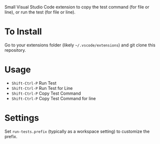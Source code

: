 Small Visual Studio Code extension to copy the test command (for file or line), or run the test (for file or line).

# To Install

Go to your extensions folder (likely `~/.vscode/extensions`) and git clone this repository.

# Usage

* `Shift-Ctrl-P` Run Test
* `Shift-Ctrl-P` Run Test for Line
* `Shift-Ctrl-P` Copy Test Command
* `Shift-Ctrl-P` Copy Test Command for line

# Settings

Set `run-tests.prefix` (typically as a workspace setting) to customize the prefix.
